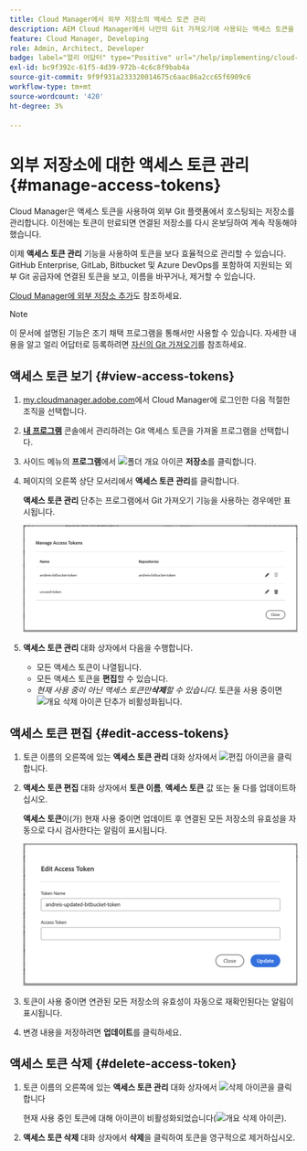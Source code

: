 ```yaml
---
title: Cloud Manager에서 외부 저장소의 액세스 토큰 관리
description: AEM Cloud Manager에서 나만의 Git 가져오기에 사용되는 액세스 토큰을 보고, 편집하고, 삭제하는 방법에 대해 알아봅니다.
feature: Cloud Manager, Developing
role: Admin, Architect, Developer
badge: label="얼리 어답터" type="Positive" url="/help/implementing/cloud-manager/release-notes/current.md#manage-access-tokens"
exl-id: bc9f392c-61f5-4d39-972b-4c6c8f9bab4a
source-git-commit: 9f9f931a233320014675c6aac86a2cc65f6909c6
workflow-type: tm+mt
source-wordcount: '420'
ht-degree: 3%

---
```


# 외부 저장소에 대한 액세스 토큰 관리 {#manage-access-tokens}

Cloud Manager은 액세스 토큰을 사용하여 외부 Git 플랫폼에서 호스팅되는 저장소를 관리합니다. 이전에는 토큰이 만료되면 연결된 저장소를 다시 온보딩하여 계속 작동해야 했습니다.

이제 **액세스 토큰 관리** 기능을 사용하여 토큰을 보다 효율적으로 관리할 수 있습니다. GitHub Enterprise, GitLab, Bitbucket 및 Azure DevOps를 포함하여 지원되는 외부 Git 공급자에 연결된 토큰을 보고, 이름을 바꾸거나, 제거할 수 있습니다.

[Cloud Manager에 외부 저장소 추가](/help/implementing/cloud-manager/managing-code/external-repositories.md)도 참조하세요.

>[!NOTE]
>
>이 문서에 설명된 기능은 조기 채택 프로그램을 통해서만 사용할 수 있습니다. 자세한 내용을 알고 얼리 어답터로 등록하려면 [자신의 Git 가져오기](/help/implementing/cloud-manager/release-notes/current.md#gitlab-bitbucket)를 참조하세요.

## 액세스 토큰 보기 {#view-access-tokens}

1. [my.cloudmanager.adobe.com](https://my.cloudmanager.adobe.com/)에서 Cloud Manager에 로그인한 다음 적절한 조직을 선택합니다.
1. **[내 프로그램](/help/implementing/cloud-manager/navigation.md#my-programs)** 콘솔에서 관리하려는 Git 액세스 토큰을 가져올 프로그램을 선택합니다.
1. 사이드 메뉴의 **프로그램**&#x200B;에서 ![폴더 개요 아이콘](https://spectrum.adobe.com/static/icons/workflow_18/Smock_FolderOutline_18_N.svg) **저장소**&#x200B;를 클릭합니다.
1. 페이지의 오른쪽 상단 모서리에서 **액세스 토큰 관리**&#x200B;를 클릭합니다.

   **액세스 토큰 관리** 단추는 프로그램에서 Git 가져오기 기능을 사용하는 경우에만 표시됩니다.

   ![활성 토큰 하나와 비활성 토큰 하나를 나열하는 액세스 토큰 관리 대화 상자](/help/implementing/cloud-manager/managing-code/assets/access-tokens-manage.png)

1. **액세스 토큰 관리** 대화 상자에서 다음을 수행합니다.
   * 모든 액세스 토큰이 나열됩니다.
   * 모든 액세스 토큰을 **편집**&#x200B;할 수 있습니다.
   * *현재 사용 중이 아닌 액세스 토큰만&#x200B;**삭제**&#x200B;할 수 있습니다*. 토큰을 사용 중이면 ![개요 삭제 아이콘](https://spectrum.adobe.com/static/icons/workflow_18/Smock_DeleteOutline_18_N.svg) 단추가 비활성화됩니다.

## 액세스 토큰 편집 {#edit-access-tokens}

1. 토큰 이름의 오른쪽에 있는 **액세스 토큰 관리** 대화 상자에서 ![편집 아이콘](https://spectrum.adobe.com/static/icons/workflow_18/Smock_Edit_18_N.svg)을 클릭합니다.
1. **액세스 토큰 편집** 대화 상자에서 **토큰 이름**, **액세스 토큰** 값 또는 둘 다를 업데이트하십시오.

   **액세스 토큰**&#x200B;이(가) 현재 사용 중이면 업데이트 후 연결된 모든 저장소의 유효성을 자동으로 다시 검사한다는 알림이 표시됩니다.

   ![액세스 토큰 편집 대화 상자](/help/implementing/cloud-manager/managing-code/assets/access-tokens-edit.png)

1. 토큰이 사용 중이면 연관된 모든 저장소의 유효성이 자동으로 재확인된다는 알림이 표시됩니다.

1. 변경 내용을 저장하려면 **업데이트**&#x200B;를 클릭하세요.

## 액세스 토큰 삭제 {#delete-access-token}

1. 토큰 이름의 오른쪽에 있는 **액세스 토큰 관리** 대화 상자에서 ![삭제 아이콘](https://spectrum.adobe.com/static/icons/workflow_18/Smock_Delete_18_N.svg)을 클릭합니다

   현재 사용 중인 토큰에 대해 아이콘이 비활성화되었습니다(![개요 삭제 아이콘](https://spectrum.adobe.com/static/icons/workflow_18/Smock_DeleteOutline_18_N.svg)).

1. **액세스 토큰 삭제** 대화 상자에서 **삭제**&#x200B;을 클릭하여 토큰을 영구적으로 제거하십시오.

